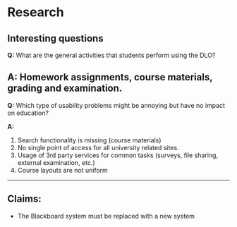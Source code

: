 # Research

## Interesting questions

**Q:** What are the general activities that students perform using the DLO?

**A:** Homework assignments, course materials, grading and examination.
---
**Q:** Which type of usability problems might be annoying but have no impact on education?

**A:** 
1. Search functionality is missing (course materials)
2. No single point of access for all university related sites. 
3. Usage of 3rd party services for common tasks (surveys, file sharing, external examination, etc.)
4. Course layouts are not uniform
---
## Claims:

* The Blackboard system must be replaced with a new system

